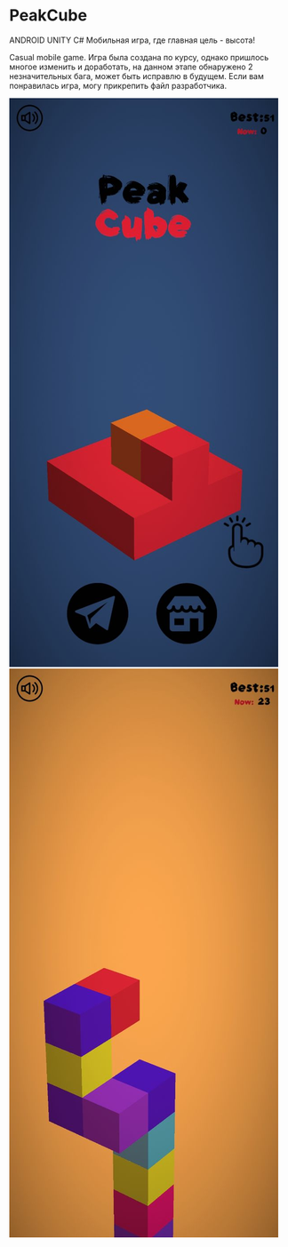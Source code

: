 # PeakCube
ANDROID UNITY C# 
Мобильная игра, где главная цель - высота!

Casual mobile game.
Игра была создана по курсу, однако пришлось многое изменить и доработать, на данном этапе обнаружено 2 незначительных бага, может быть исправлю в будущем.
Если вам понравилась игра, могу прикрепить файл разработчика.

![alt text](photos/pc1 "Описание будет тут")
![alt text](photos/pc2 "Описание будет тут")

